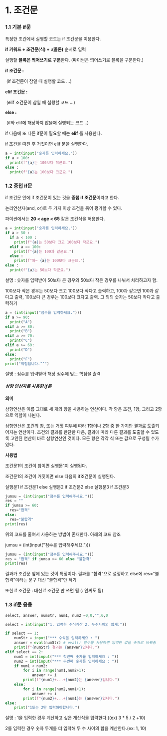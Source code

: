 # 1. 조건문

### 1.1 기본 if문

특정한 조건에서 실행할 코드는 if 조건문을 이용한다.

**if 키워드 + 조건문(식) + :(콜론)** 순서로 입력

실행할 **블록은 띄어쓰기로 구분**한다. (파이썬은 띄어쓰기로 블록을 구분한다.)



**if 조건문 :**

​	(if 조건문이 참일 때 실행할 코드 ...)

**elif 조건문 :**

​	(elif 조건문이 참일 때 실행할 코드 ...)

**else :**

​	(if와 elif에 해당하지 않을때 실행되는 코드...)



if 다음에 또 다른 if문이 필요할 때는 **elif** 를 사용한다.

if 조건을 따진 후 거짓이면 elif 문을 실행한다.

```python
a = int(input("숫자를 입력하세요."))
if a < 100:
  print(f"{a}는 100보다 작군요.")
else :
  print(f"{a}는 100보다 크군요.")
```



### 1.2 중첩 if문

if 조건문 안에 if 조건문이 있는 것을 **중첩 if 조건문**이라고 한다.

논리연산자(and, or)로 두 가지 이상 조건을 묶어 평가할 수 있다.

파이썬에서는 **20 < age < 65** 같은 조건식을 허용한다. 

```python
a = int(input("숫자를 입력하세요."))
if a > 50 :
  if a < 100 :
    print(f"{a}는 50보다 크고 100보다 작군요.")
  elif a == 100:
    print(f"{a}는 100과 같군요.")
  else :
    print(f"와~ {a}는 100보다 크군요.")
else :
  print(f"{a}는 50보다 작군요.")
```

설명 : 숫자를 입력받아 50보다 큰 경우와 50보다 작은 경우를 나눠서 처리하고자 함.

100보다 작은 경우는 50보다 크고 100보다 작다고 출력하고, 100과 같으면 100과 같다고 출력, 100보다 큰 경우는 100보다 크다고 출력. 그 외의 숫자는 50보다 작다고 출력하기



```python
a = (int(input("점수를 입력하세요.")))
if a >= 90:
  print("A")
elif a >= 80:
  print("B")
elif a >= 70:
  print("C")
elif a >= 60:
  print("D")   
else:
  print("F")
print("학점입니다.^^")
```

설명 : 점수를 입력받아 해당 점수에 맞는 학점을 출력

#### ***삼항 연산자를 사용한 if문***

**의미**

삼항연산은 이름 그대로 세 개의 항을 사용하는 연산이다. 각 항은 조건, 1항, 그리고 2항으로 역할이 나뉜다.

삼항연산은 조건의 참, 또는 거짓 여부에 따라 1항이나 2항 중 한 가지만 결과로 도출되어지는 연산이다. 조건의 결과를 판단한 다음, 결과에 따라 다른 결과를 도출할 수 있도록 고안된 연산이 바로 삼항연산인 것이다. 모든 항은 각각 식 또는 값으로 구성될 수가 있다. 

**사용법**

조건문1의 조건이 참이면 실행문1이 실행된다.

조건문1의 조건이 거짓이면 else 다음의 if조건문이  실행된다.

실행문1 if 조건문1 else 실행문2 if 조건문2 else 실행문3 if 조건문3

```python
jumsu = (int(input("점수를 입력해주세요.")))
res = ""
if jumsu >= 60:
  res="합격"
else:
  res="불합격"
print(res)
```

위의 코드를 줄여서 사용하는 방법이 존재한다. 아래의 코드 참조

jumsu = (int(input("점수를 입력해주세요.")))



```python
jumsu = (int(input("점수를 입력해주세요.")))
res = "합격" if jumsu >= 60 else "불합격"
print(res)
```

결과가 조건문 앞에 있는 것이 특징이다.  결과를 "합격"으로 설정하고 else에 res="불합격"이라는 문구 대신 "불합격"만 적기

또한 if 조건문 : 대신 if 조건문 만 쓰면 됨 (: 안써도 됨)

### 1.3 if문 응용

```python
select, answer, numStr, num1, num2 =0,0,"",0,0

select = int(input("1. 입력한 수식계산 2. 두수사이의 합계:"))

if select == 1:
    numStr = input("*** 수식을 입력하세요 : ")
    answer = eval(numStr) # eval() 함수를 사용하면 입력한 값을 숫자로 바꿔줌
    print(f"{numStr} 결과는 {answer}입니다.")
elif select == 2:
    num1 = int(input("*** 첫번째 숫자를 입력하세요 : "))
    num2 = int(input("*** 두번째 숫자를 입력하세요 : "))
    if num1 < num2:
        for i in range(num1,num2+1):
            answer += i
        print(f"{num1}+...+{num2}는 {answer}입니다.")
    else:
        for i in range(num2,num1+1):
            answer += i
        print(f"{num2}+...+{num1}는 {answer}입니다.")
else:
    print("1또는 2만 입력해야합니다.")
```

설명 : 1을 입력한 경우 계산하고 싶은 계산식을 입력한다.((ex) 3 * 5 / 2 +10)

2를 입력한 경우 숫자 두개를 더 입력해 두 수 사이의 합을 계산한다.(ex: 1, 10)

